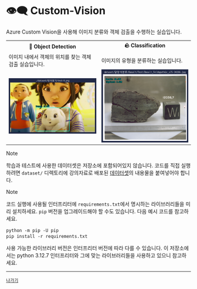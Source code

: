 # 👁️‍🗨️ Custom-Vision

Azure Custom Vision을 사용해 이미지 분류와 객체 검출을 수행하는 실습입니다.

<table>
    <tr>
        <th>🐇 Object Detection</th>
        <th>🪨 Classification</th>
    </tr>
    <tr>
        <td>이미지 내에서 객체의 위치를 찾는 객체 검출 실습입니다.</th>
        <td>이미지의 유형을 분류하는 실습입니다.</th>
    </tr>
    <tr>
        <td><img src="/resources/custom-vision2.png"></th>
        <td><img src="/resources/custom-vision3.png"></th>
    </tr>
</table>

> [!NOTE]
> 학습과 테스트에 사용한 데이터셋은 저장소에 포함되어있지 않습니다. 코드를 직접 실행하려면 `dataset/` 디렉토리에 강의자료로 배포된 [데이터셋](https://elixirrkc.sharepoint.com/:u:/r/sites/Microsoft6/Shared%20Documents/%EC%9D%BC%EB%B0%98/%EA%B0%95%EC%9D%98%EC%9E%90%EB%A3%8C/25.02%EC%9B%94%20%EA%B0%95%EC%9D%98%EC%9E%90%EB%A3%8C/0203%2009-18%EC%8B%9C%20%EA%B0%95%EC%9D%98%EC%9E%90%EB%A3%8C(%EA%B6%8C%EC%A7%84%EC%9A%B1)/CV_%E1%84%89%E1%85%B5%E1%86%AF%E1%84%89%E1%85%B3%E1%86%B8%E1%84%83%E1%85%A6%E1%84%8B%E1%85%B5%E1%84%90%E1%85%A5(%E1%84%89%E1%85%A1%E1%86%BC%E1%84%80%E1%85%A9%E1%86%BC).zip?csf=1&web=1&e=jK2JnR)의 내용물을 붙여넣어야 합니다.

> [!NOTE]
> 코드 실행에 사용될 인터프리터에 `requirements.txt`에서 명시하는 라이브러리들을 미리 설치하세요. `pip` 버전을 업그레이드해야 할 수도 있습니다. 다음 예시 코드를 참고하세요.
> ```
> python -m pip -U pip
> pip install -r requirements.txt
> ```
> 사용 가능한 라이브러리 버전은 인터프리터 버전에 따라 다를 수 있습니다. 이 저장소에서는 python 3.12.7 인터프리터와 그에 맞는 라이브러리들을 사용하고 있으니 참고하세요.

---
[`나가기`](../)